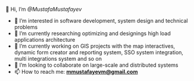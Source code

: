 👋 Hi, I’m *@MustafaMustafayev*<br/>

* 👀 I’m interested in software development, system design and technical problems<br/>
* 🌱 I’m currently researching optimizing and designings high load applications architecture<br/>
* 🌱 I’m currently working on GIS projects with the map interactives, dynamic form creator and reporting system, SSO system integration, multi integrations system and so on<br/>
* 💞️ I’m looking to collaborate on large-scale and distributed systems<br/>
* 📫 How to reach me: **mmustafayevm@gmail.com**
